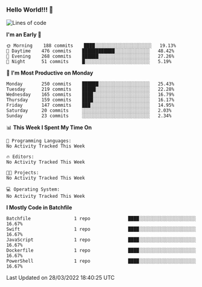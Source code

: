 ### Hello World!!! 👋

<!--
**kekotek/kekotek** is a ✨ _special_ ✨ repository because its `README.md` (this file) appears on your GitHub profile.

Here are some ideas to get you started:

- 🔭 I’m currently working on ...
- 🌱 I’m currently learning ...
- 👯 I’m looking to collaborate on ...
- 🤔 I’m looking for help with ...
- 💬 Ask me about ...
- 📫 How to reach me: ...
- 😄 Pronouns: ...
- ⚡ Fun fact: ...
-->

<!--START_SECTION:waka-->
![Lines of code](https://img.shields.io/badge/From%20Hello%20World%20I%27ve%20Written-19%20Thousand%20lines%20of%20code-blue)

**I'm an Early 🐤** 

```text
🌞 Morning    188 commits    ████░░░░░░░░░░░░░░░░░░░░░   19.13% 
🌆 Daytime    476 commits    ████████████░░░░░░░░░░░░░   48.42% 
🌃 Evening    268 commits    ██████░░░░░░░░░░░░░░░░░░░   27.26% 
🌙 Night      51 commits     █░░░░░░░░░░░░░░░░░░░░░░░░   5.19%

```
📅 **I'm Most Productive on Monday** 

```text
Monday       250 commits    ██████░░░░░░░░░░░░░░░░░░░   25.43% 
Tuesday      219 commits    █████░░░░░░░░░░░░░░░░░░░░   22.28% 
Wednesday    165 commits    ████░░░░░░░░░░░░░░░░░░░░░   16.79% 
Thursday     159 commits    ████░░░░░░░░░░░░░░░░░░░░░   16.17% 
Friday       147 commits    ███░░░░░░░░░░░░░░░░░░░░░░   14.95% 
Saturday     20 commits     ░░░░░░░░░░░░░░░░░░░░░░░░░   2.03% 
Sunday       23 commits     ░░░░░░░░░░░░░░░░░░░░░░░░░   2.34%

```


📊 **This Week I Spent My Time On** 

```text
💬 Programming Languages: 
No Activity Tracked This Week

🔥 Editors: 
No Activity Tracked This Week

🐱‍💻 Projects: 
No Activity Tracked This Week

💻 Operating System: 
No Activity Tracked This Week

```

**I Mostly Code in Batchfile** 

```text
Batchfile                1 repo              ████░░░░░░░░░░░░░░░░░░░░░   16.67% 
Swift                    1 repo              ████░░░░░░░░░░░░░░░░░░░░░   16.67% 
JavaScript               1 repo              ████░░░░░░░░░░░░░░░░░░░░░   16.67% 
Dockerfile               1 repo              ████░░░░░░░░░░░░░░░░░░░░░   16.67% 
PowerShell               1 repo              ████░░░░░░░░░░░░░░░░░░░░░   16.67%

```



 Last Updated on 28/03/2022 18:40:25 UTC
<!--END_SECTION:waka-->
